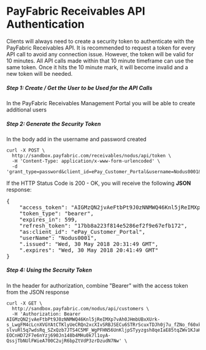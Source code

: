 PayFabric Receivables API Authentication
============================
Clients will always need to create a security token to authenticate with the PayFabric Receivables API. It is recommended to request a token for every API call to avoid any connection issue. However, the token will be valid for 10 minutes. All API calls made within that 10 minute timeframe can use the same token. Once it hits the 10 minute mark, it will become invalid and a new token will be needed.

##### Step 1: Create / Get the User to be Used for the API Calls
In the PayFabric Receivables Management Portal you will be able to create additional users

##### Step 2: Generate the Security Token
In the body add in the username and password created

```shell
curl -X POST \
  http://sandbox.payfabric.com/receivables/nodus/api/token \
  -H 'Content-Type: application/x-www-form-urlencoded' \
  -d 'grant_type=password&client_id=ePay_Customer_Portal&username=Nodus0001&password=password1'
```
If the HTTP Status Code is 200 - OK, you will receive the following **JSON** response:

<pre>
{
    "access_token": "AIGMzQN2jvAeFtbPt9J0zNNMWQ46Knl5jReIMXp7vAh0JHmbUBxXUrk-s_LwgFM4cLcnXVGYAtCTKlyUeCRQn2xcXIvSRBJSECu6STRrScuxTDJh0j7u_fZNo_f60xku0mqesN5GW14iSNDVHpic2dxAp_oXsMnq977UxKS2dl-slvuRl5q7wdsRq_SZxQzb7JTS4C5MF_WgPFHN56UnKljpSTyyzgsh8qeIaE85tqZWv1KJaHsaBVxGFODY1YQjSwPeM3BVlTik5l2RPiv747fPVotZKcAZ8rGYomkEEjUwdgj3hjHvktORb41rzorXm__BDx-EOCnHD72F7e6nYzj690Jn148b4MHu0k7l1oyA-QssjTbNUlFWieA700C2ujR6bpZtVdP3zrDzudN7Nw",
    "token_type": "bearer",
    "expires_in": 599,
    "refresh_token": "17bb8a223f814e5286ef2f9e67efb172",
    "as:client_id": "ePay_Customer_Portal",
    "userName": "Nodus0001",
    ".issued": "Wed, 30 May 2018 20:31:49 GMT",
    ".expires": "Wed, 30 May 2018 20:41:49 GMT"
}
</pre>

##### Step 4: Using the Secruity Token
In the header for authorization, combine "Bearer" with the access token from the JSON response

```shell
curl -X GET \
  http://sandbox.payfabric.com/nodus/api/customers \
  -H 'Authorization: Bearer AIGMzQN2jvAeFtbPt9J0zNNMWQ46Knl5jReIMXp7vAh0JHmbUBxXUrk-s_LwgFM4cLcnXVGYAtCTKlyUeCRQn2xcXIvSRBJSECu6STRrScuxTDJh0j7u_fZNo_f60xku0mqesN5GW14iSNDVHpic2dxAp_oXsMnq977UxKS2dl-slvuRl5q7wdsRq_SZxQzb7JTS4C5MF_WgPFHN56UnKljpSTyyzgsh8qeIaE85tqZWv1KJaHsaBVxGFODY1YQjSwPeM3BVlTik5l2RPiv747fPVotZKcAZ8rGYomkEEjUwdgj3hjHvktORb41rzorXm__BDx-EOCnHD72F7e6nYzj690Jn148b4MHu0k7l1oyA-QssjTbNUlFWieA700C2ujR6bpZtVdP3zrDzudN7Nw' \
```

